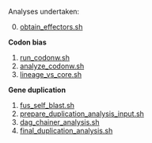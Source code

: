 Analyses undertaken:

0) [obtain_effectors.sh](https://github.com/harrisonlab/popgen/blob/master/codon/obtain_effectors.sh)

**Codon bias**
1) [run_codonw.sh](https://github.com/harrisonlab/popgen/blob/master/codon/run_codonw.sh)
2) [analyze_codonw.sh](https://github.com/harrisonlab/popgen/blob/master/codon/analyse_codonw.sh)
3) [lineage_vs_core.sh](https://github.com/harrisonlab/popgen/blob/master/codon/lineage_vs_core.sh)

**Gene duplication**
1) [fus_self_blast.sh](https://github.com/harrisonlab/popgen/blob/master/codon/fus_self_blast.sh)
2) [prepare_duplication_analysis_input.sh](https://github.com/harrisonlab/popgen/blob/master/codon/prepare_duplication_analysis_input.sh)
3) [dag_chainer_analysis.sh](https://github.com/harrisonlab/popgen/blob/master/codon/dag_chainer_analysis.sh)
4) [final_duplication_analysis.sh](https://github.com/harrisonlab/popgen/blob/master/codon/final_duplication_analysis.sh)
